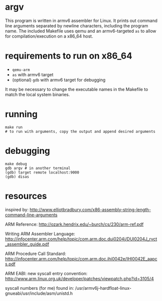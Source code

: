 argv
====

This program is written in armv6 assembler for Linux. It prints out command line
arguments separated by newline characters, including the program name. The
included Makefile uses qemu and an armv6-targeted `as` to allow for
compilation/execution on a x86_64 host.

# requirements to run on x86_64
- `qemu-arm`
- `as` with armv6 target
- (optional) `gdb` with armv6 target for debugging

It may be necessary to change the executable names in the Makefile to match
the local system binaries.

# running
    make run
    # to run with arguments, copy the output and append desired arguments

# debugging
    make debug
    gdb argv # in another terminal
    (gdb) target remote localhost:9000
    (gdb) disas

# resources
inspired by:
http://www.elliotbradbury.com/x86-assembly-string-length-command-line-arguments

ARM Reference:
http://ozark.hendrix.edu/~burch/cs/230/arm-ref.pdf

Writing ARM Assembler Language:
http://infocenter.arm.com/help/topic/com.arm.doc.dui0204j/DUI0204J_rvct_assembler_guide.pdf

ARM Procedure Call Standard:
http://infocenter.arm.com/help/topic/com.arm.doc.ihi0042e/IHI0042E_aapcs.pdf

ARM EABI: new syscall entry convention:
http://www.arm.linux.org.uk/developer/patches/viewpatch.php?id=3105/4

syscall numbers (for me) found in:
/usr/armv6j-hardfloat-linux-gnueabi/usr/include/asm/unistd.h

